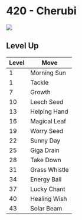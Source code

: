 # 420 - Cherubi
![][420]

## Level Up

Level | Move
---   | ---
  1   | Morning Sun
  1   | Tackle
  7   | Growth
 10   | Leech Seed
 13   | Helping Hand
 16   | Magical Leaf
 19   | Worry Seed
 22   | Sunny Day
 25   | Giga Drain
 28   | Take Down
 31   | Grass Whistle
 34   | Energy Ball
 37   | Lucky Chant
 40   | Healing Wish
 43   | Solar Beam



[420]: ../img/pokemon/420.png
